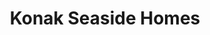 ---
title: Konak Seaside Homes 
slug: /complexes/konak_seaside_homes
first: "Комплекс расположен в районе Каргыджак и включает в себя 6 блоков по 5 этажей (плюс цокольный этаж) на территории 8000 м2. Находится в 15 км от Алании и аэропорта Газипаша. На территории комплекса прекрасная инфраструктура - фитнес ценр,  турецкий хамам, сауна и парная. А так же семейная комната с джакузи,  в спа салоне -   крытый  и открытый бассейны, аквапарк, настольный теннис,  бильярд, зал для пилатеса и йоги, кинотеатр и интернет кафе, игровая комната для детей и конференц-зал. К услугам собственников  садовая территория,   кафе у бассейна и 2 ресторана, паркинг и гараж."
second: "Габаритные размеры квартир являются: квартиры-студии 42 квадратных метров, 1 + 1 квартиры 76 квадратных метров, 2 + 1 квартиры 105 квадратных метров, 2 + 1 садовый дуплекс квартиры 175 квадратных метров, 3 + 1 садовый дуплекс квартиры 195 квадратных метров и 3 +1 пентхаус квартиры 170 и 230 квадратных метров."
third: "<b>Технические характеристики:</b><br>
o	антибактериальный фасад<br>
o	шумо – и водоизоляция<br>
o	просторный и современный лифт<br>
o	система противопожарной сигнализации<br>
o	центральная спутниковая система и интернет<br>
o	охрана и камеры видеонаблюдения 7/24<br>
"
fourth: "<b>В апартаментах:</b> стальные двери,  домофон  с видеосистемой. Подвесные потолки с точечным и скрытым освещением. Моющаяся  краска на стенах и полы из гранита первого класса. Фарфор, керамика и разработанные дизайнером кухни и ванные комнаты, кондиционеры и пол с подогревом во всех ванных комнатах. Домашний телефон,  алюминиевые окна и балконные двери с двойным стеклом и  шумоизоляцией. Каждая  квартира с  видом на море и природу. "
fifth:
footerLeft: 
footerRight: "Всего 150 квартир <br>
o	14 двухуровневых квартир с садом 3+1<br>
o	4 двухуровневые квартиры с садом 2+1<br>
o	6 квартир-студий<br>
o	30 квартир 1+1<br>
o	66 квартир 2+1<br>
o	30 пентхаус квартир 3+1<br>
"
type: complex
bck: ../images/seaside/SEASIDE  (1).JPG
secondImg: ../images/seaside/SEASIDE  (2).JPG
thirdImg: ../images/seaside/SEASIDE  (3).JPG
leftImg: ../images/seaside/SEASIDE  (4).JPG
rightImg: ../images/seaside/SEASIDE  (1).JPG
bottomImg: ../images/seaside/SEASIDE  (2).JPG
galleryBig: ../images/seaside/SEASIDE  (3).JPG
gallery: ['../images/seaside/SEASIDE  (4).JPG', '../images/seaside/SEASIDE  (1).JPG', '../images/seaside/SEASIDE  (2).JPG', '../images/seaside/SEASIDE  (3).JPG']
---